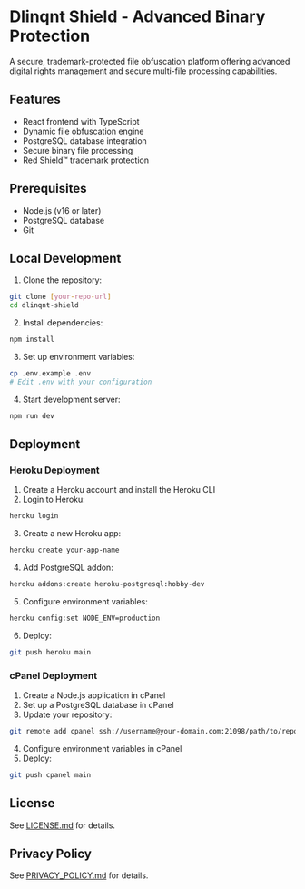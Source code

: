 # Dlinqnt Shield - Advanced Binary Protection

A secure, trademark-protected file obfuscation platform offering advanced digital rights management and secure multi-file processing capabilities.

## Features

- React frontend with TypeScript
- Dynamic file obfuscation engine
- PostgreSQL database integration
- Secure binary file processing
- Red Shield™ trademark protection

## Prerequisites

- Node.js (v16 or later)
- PostgreSQL database
- Git

## Local Development

1. Clone the repository:
```bash
git clone [your-repo-url]
cd dlinqnt-shield
```

2. Install dependencies:
```bash
npm install
```

3. Set up environment variables:
```bash
cp .env.example .env
# Edit .env with your configuration
```

4. Start development server:
```bash
npm run dev
```

## Deployment

### Heroku Deployment

1. Create a Heroku account and install the Heroku CLI
2. Login to Heroku:
```bash
heroku login
```

3. Create a new Heroku app:
```bash
heroku create your-app-name
```

4. Add PostgreSQL addon:
```bash
heroku addons:create heroku-postgresql:hobby-dev
```

5. Configure environment variables:
```bash
heroku config:set NODE_ENV=production
```

6. Deploy:
```bash
git push heroku main
```

### cPanel Deployment

1. Create a Node.js application in cPanel
2. Set up a PostgreSQL database in cPanel
3. Update your repository:
```bash
git remote add cpanel ssh://username@your-domain.com:21098/path/to/repository
```

4. Configure environment variables in cPanel
5. Deploy:
```bash
git push cpanel main
```

## License

See [LICENSE.md](LICENSE.md) for details.

## Privacy Policy

See [PRIVACY_POLICY.md](PRIVACY_POLICY.md) for details.
